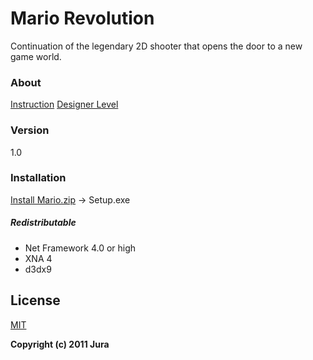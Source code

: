 # Mario Revolution
Continuation of the legendary 2D shooter that opens the door to a new game world.

### About
[Instruction](../master/Instruction.pdf)
[Designer Level](https://github.com/JKord/Designer-Level-for-Mario-Revolution)

### Version
1.0

### Installation
[Install Mario.zip](https://github.com/JKord/Mario-Revolution/releases/tag/v1.0) -> Setup.exe

##### Redistributable
- Net Framework 4.0 or high
- XNA 4
- d3dx9

License
----
[MIT](../master/LICENSE)

**Copyright (c) 2011 Jura**